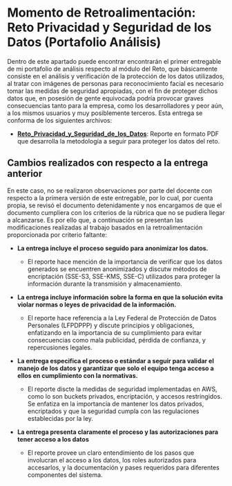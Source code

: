 # Momento de Retroalimentación: Reto Privacidad y Seguridad de los Datos (Portafolio Análisis)
Dentro de este apartado puede encontrar encontrarán el primer entregable de mi portafolio de análisis respecto al módulo del Reto, que básicamente consiste en el análisis y verificación de la protección de los datos utilizados, al tratar con imágenes de personas para reconocimiento facial es necesario tomar las medidas de seguridad apropiadas, con el fin de proteger dichos datos que, en posesión de gente equivocada podría provocar graves consecuencias tanto para la empresa, como los desarrolladores y peor aún, a los mismos usuarios y muy posiblemente terceros. Esta entrega se conforma de los siguientes archivos:
* [**Reto_Privacidad_y_Seguridad_de_los_Datos**](/final/Reto/Privacidad%20y%20Seguridad%20de%20los%20Datos/Reto_Privacidad_y_Seguridad_de_los_Datos.pdf): Reporte en formato PDF que desarrolla la metodología a seguir para proteger los datos del reto.

## Cambios realizados con respecto a la entrega anterior
En este caso, no se realizaron observaciones por parte del docente con respecto a la primera versión de este entregable, por lo cual, por cuenta propia, se revisó el documento detenidamente y nos encargamos de que el documento cumpliera con los criterios de la rúbrica que no se pudiera llegar a alcanzarse. Es por ello que, a continuación se presentan las modificaciones realizadas al trabajo basados en la retroalimentación proporcionada por criterio faltante:

* **La entrega incluye el proceso seguido para anonimizar los datos.**
   * El reporte hace mención de la importancia de verificar que los datos generados se encuentren anonimizados y discutw métodos de encriptación (SSE-S3, SSE-KMS, SSE-C) utilizados para proteger la información durante la transmisión y almacenamiento.

* **La entrega incluye información sobre la forma en que la solución evita violar normas o leyes de privacidad de la información.**
   * El reporte hace referencia a la Ley Federal de Protección de Datos Personales (LFPDPPP) y discute principios y obligaciones, enfatizando en la importancia de su cumplimiento para evitar consecuencias como mala publicidad, pérdida de confianza, y repercusiones legales.

* **La entrega especifica el proceso o estándar a seguir para validar el manejo de los datos y garantizar que solo el equipo tenga acceso a ellos en cumplimiento con la normativas.**
   * El reporte discte la medidas de seguridad implementadas en AWS, como lo son buckets privados, encriptación, y accesos restringidos. Se enfatiza en la importancia de mantener los datos privados, encriptados y que la seguridad cumpla con las regulaciones establecidas por la ley.

* **La entrega presenta claramente el proceso y las autorizaciones para tener acceso a los datos**
   * El reporte provee un claro entendimiento de los pasos que involucran el acceso a los datos, los roles autorizados para accesarlos, y la documentación y pases requeridos para diferentes componentes del sistema.  